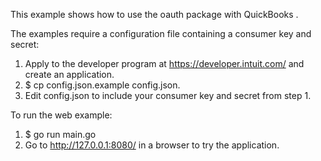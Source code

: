 This example shows how to use the oauth package with QuickBooks .

The examples require a configuration file containing a consumer key and secret:

1. Apply to the developer program at https://developer.intuit.com/ and create an application.
2. $ cp config.json.example config.json.
3. Edit config.json to include your consumer key and secret from step 1.


To run the web example:

1. $ go run main.go
2. Go to http://127.0.0.1:8080/ in a browser to try the application.
